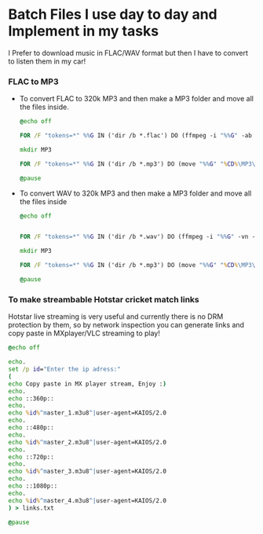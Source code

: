 # Batch Files I use day to day and Implement in my tasks

I Prefer to download music in FLAC/WAV format but then I have to convert to listen them in my car!

### FLAC to MP3
- To convert FLAC to 320k MP3 and then make a MP3 folder and move all the files inside.

  ```bat
  @echo off

  FOR /F "tokens=*" %%G IN ('dir /b *.flac') DO (ffmpeg -i "%%G" -ab 320k -map_metadata 0 -id3v2_version 3 "%%~nG.mp3")

  mkdir MP3

  FOR /F "tokens=*" %%G IN ('dir /b *.mp3') DO (move "%%G" "%CD%\MP3\")

  @pause
  
- To convert WAV to 320k MP3 and then make a MP3 folder and move all the files inside
  ```bat
  @echo off


  FOR /F "tokens=*" %%G IN ('dir /b *.wav') DO (ffmpeg -i "%%G" -vn -ar 44100 -ac 2 -b:a 320k "%%~nG.mp3")

  mkdir MP3

  FOR /F "tokens=*" %%G IN ('dir /b *.mp3') DO (move "%%G" "%CD%\MP3\")

  @pause

### To make streambable Hotstar cricket match links

Hotstar live streaming is very useful and currently there is no DRM protection by them, so by network inspection you can generate links and copy paste in MXplayer/VLC streaming to play!

  ```bat
  @echo off
  
  echo.
  set /p id="Enter the ip adress:"
  (
  echo Copy paste in MX player stream, Enjoy :)
  echo.
  echo ::360p::
  echo. 
  echo %id%^master_1.m3u8^|user-agent=KAIOS/2.0
  echo.
  echo ::480p::
  echo. 
  echo %id%^master_2.m3u8^|user-agent=KAIOS/2.0
  echo.
  echo ::720p::
  echo. 
  echo %id%^master_3.m3u8^|user-agent=KAIOS/2.0
  echo.
  echo ::1080p::
  echo. 
  echo %id%^master_4.m3u8^|user-agent=KAIOS/2.0
  ) > links.txt
  
  @pause
